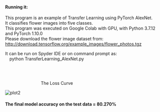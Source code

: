 #### Running it:
This program is an example of Transfer Learning using PyTorch AlexNet.   
It classifies flower images into five classes.   
This program was executed on Google Colab with GPU, with Python 3.7.12 and PyTorch 1.10.0  
Please download the flower image dataset from:  
http://download.tensorflow.org/example_images/flower_photos.tgz

It can be run on Spyder IDE or on command prompt as:  
&emsp;python TransferLearning_AlexNet.py

<br/><br/>

&emsp;&emsp;&emsp;&emsp;&emsp;&emsp;&emsp;&emsp; The Loss Curve  

![plot2](https://user-images.githubusercontent.com/17172345/160234155-e2b5c1bd-a0a5-473b-afea-f19145ae90e8.png)


#### The final model accuracy on the test data = 80.270%

